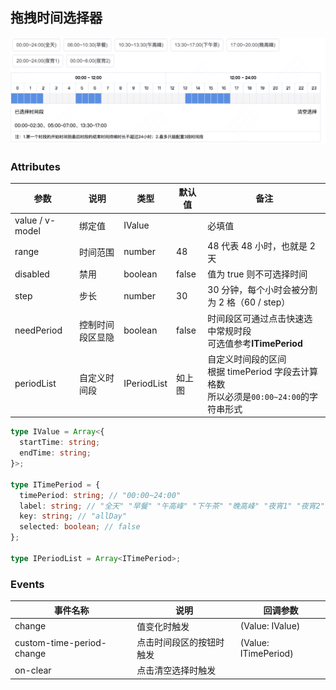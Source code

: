 ## 拖拽时间选择器

![demo](./src/assets/image.png)

### Attributes

| 参数            | 说明             | 类型        | 默认值 | 备注                                                         |
| --------------- | ---------------- | ----------- | ------ | ------------------------------------------------------------ |
| value / v-model | 绑定值           | IValue      |        | 必填值                                                       |
| range           | 时间范围         | number      | 48     | 48 代表 48 小时，也就是 2 天                                 |
| disabled        | 禁用             | boolean     | false  | 值为 true 则不可选择时间                                     |
| step            | 步长             | number      | 30     | 30 分钟，每个小时会被分割为 2 格（60 / step）                |
| needPeriod      | 控制时间段区显隐 | boolean     | false  | 时间段区可通过点击快速选中常规时段<br />可选值参考**ITimePeriod** |
| periodList      | 自定义时间段     | IPeriodList | 如上图 | 自定义时间段的区间<br />根据 timePeriod 字段去计算格数<br />所以必须是`00:00~24:00`的字符串形式 |

```ts
type IValue = Array<{
  startTime: string;
  endTime: string;
}>;

type ITimePeriod = {
  timePeriod: string; // "00:00~24:00"
  label: string; // "全天" "早餐" "午高峰" "下午茶" "晚高峰" "夜宵1" "夜宵2"
  key: string; // "allDay"
  selected: boolean; // false
};

type IPeriodList = Array<ITimePeriod>;
```

### Events

| 事件名称                  | 说明                     | 回调参数             |
| ------------------------- | ------------------------ | -------------------- |
| change                    | 值变化时触发             | (Value: IValue)      |
| custom-time-period-change | 点击时间段区的按钮时触发 | (Value: ITimePeriod) |
| on-clear                  | 点击清空选择时触发       |                      |
